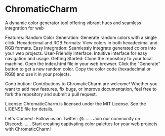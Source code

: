 # ChromaticCharm
 A dynamic color generator tool offering vibrant hues and seamless integration for web 

Features:
Random Color Generation: Generate random colors with a single click.
Hexadecimal and RGB Formats: View colors in both hexadecimal and RGB formats.
Easy Integration: Seamlessly integrate generated colors into your web projects.
User-Friendly Interface: Intuitive interface for easy navigation and usage.
Getting Started:
Clone the repository to your local machine.
Open the index.html file in your web browser.
Click the "Generate" button to get a new random color.
Copy the color code (hexadecimal or RGB) and use it in your projects.

Contribution:
Contributions to ChromaticCharm are welcome! Whether you want to add new features, fix bugs, or improve documentation, feel free to fork the repository and submit a pull request.

License:
ChromaticCharm is licensed under the MIT License. See the LICENSE file for details.

Let's Connect:
Follow us on Twitter: @.......
Join our community on Discord:.......
Start creating captivating color palettes for your web projects with ChromaticCharm!


